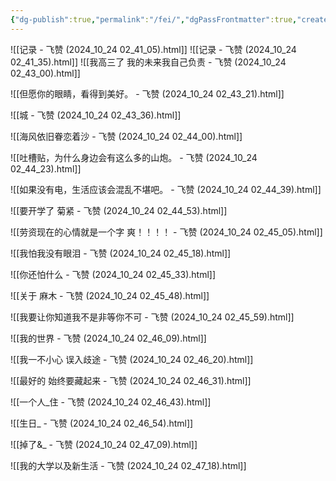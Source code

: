 ```yaml
---
{"dg-publish":true,"permalink":"/fei/","dgPassFrontmatter":true,"created":"2024-10-24T02:36:58.073+08:00","updated":"2024-10-24T17:46:01.142+08:00"}
---
```


![[记录 - 飞赞 (2024_10_24 02_41_05).html]]
![[记录 - 飞赞 (2024_10_24 02_41_35).html]]
![[我高三了 我的未来我自己负责 - 飞赞 (2024_10_24 02_43_00).html]]

![[但愿你的眼睛，看得到美好。 - 飞赞 (2024_10_24 02_43_21).html]]

![[城 - 飞赞 (2024_10_24 02_43_36).html]]

![[海风依旧眷恋着沙 - 飞赞 (2024_10_24 02_44_00).html]]

![[吐槽贴，为什么身边会有这么多的山炮。 - 飞赞 (2024_10_24 02_44_23).html]]

![[如果没有电，生活应该会混乱不堪吧。 - 飞赞 (2024_10_24 02_44_39).html]]

![[要开学了 菊紧 - 飞赞 (2024_10_24 02_44_53).html]]

![[劳资现在的心情就是一个字 爽！！！！ - 飞赞 (2024_10_24 02_45_05).html]]

![[我怕我没有眼泪 - 飞赞 (2024_10_24 02_45_18).html]]

![[你还怕什么 - 飞赞 (2024_10_24 02_45_33).html]]

![[关于 麻木 - 飞赞 (2024_10_24 02_45_48).html]]

![[我要让你知道我不是非等你不可 - 飞赞 (2024_10_24 02_45_59).html]]

![[我的世界 - 飞赞 (2024_10_24 02_46_09).html]]

![[我一不小心 误入歧途 - 飞赞 (2024_10_24 02_46_20).html]]

![[最好的 始终要藏起来 - 飞赞 (2024_10_24 02_46_31).html]]

![[一个人_住 - 飞赞 (2024_10_24 02_46_43).html]]

![[生日_ - 飞赞 (2024_10_24 02_46_54).html]]

![[掉了&_ - 飞赞 (2024_10_24 02_47_09).html]]

![[我的大学以及新生活 - 飞赞 (2024_10_24 02_47_18).html]]